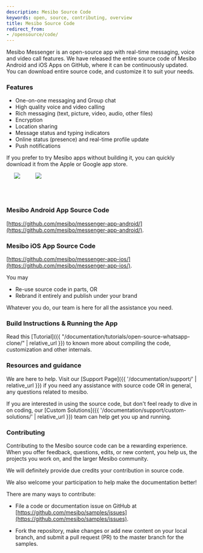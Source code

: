 ```yaml
---
description: Mesibo Source Code
keywords: open, source, contributing, overview
title: Mesibo Source Code
redirect_from:
- /opensource/code/
---
```

Mesibo Messenger is an open-source app with real-time messaging, voice and video call features. We have released the entire source code of Mesibo Android and iOS Apps on GitHub, where it can be continuously updated. You can download entire source code, and customize it to suit your needs. 

### Features
- One-on-one messaging and Group chat
- High quality voice and video calling
- Rich messaging (text, picture, video, audio, other files)
- Encryption
- Location sharing
- Message status and typing indicators
- Online status (presence) and real-time profile update
- Push notifications

If you prefer to try Mesibo apps without building it, you can quickly download it from the Apple or Google app store. 

<a href="https://itunes.apple.com/us/app/mesibo-realtime-messaging-voice-video/id1222921751"><img src="{{ '/images/iphone-app.png' | relative_url }}" align="left" hspace="20"/></a>
<a href="https://play.google.com/store/apps/details?id=com.mesibo.mesiboapplication"><img src="{{ '/images/android-app.png' | relative_url }}" align="left" hspace="20"/></a>
<br/><br/>
<p>
&nbsp;
</p>

### Mesibo Android App Source Code
[https://github.com/mesibo/messenger-app-android/](https://github.com/mesibo/messenger-app-android/).

### Mesibo iOS App Source Code

[https://github.com/mesibo/messenger-app-ios/](https://github.com/mesibo/messenger-app-ios/).

You may
- Re-use source code in parts, OR 
- Rebrand it entirely and publish under your brand 

Whatever you do, our team is here for all the assistance you need.

### Build Instructions & Running the App
Read this [Tutorial]({{ "/documentation/tutorials/open-source-whatsapp-clone/" | relative_url }}) to known more about compiling the code, customization and other internals.

### Resources and guidance
We are here to help. Visit our [Support Page]({{ '/documentation/support/' | relative_url }}) if 
you need any assistance with source code OR in general, any questions related to mesibo.

If you are interested in using the source code, but don't feel ready to dive in on 
coding, our [Custom Solutions]({{ '/documentation/support/custom-solutions/' | relative_url }}) team can help get you up and running.

### Contributing
Contributing to the Mesibo source code can be a rewarding experience. When you
offer feedback, questions, edits, or new content, you help us, the projects you
work on, and the larger Mesibo community. 

We will definitely provide due credits your contribution in source code. 

We also welcome your participation to help make the documentation better!

There are many ways to contribute:

- File a code or documentation issue on GitHub at
[https://github.com/mesibo/samples/issues](https://github.com/mesibo/samples/issues).

- Fork the repository, make changes or add new content on your local
branch, and submit a pull request (PR) to the master branch for the samples.


